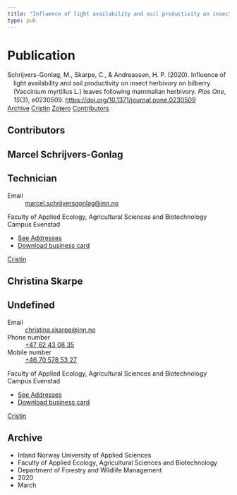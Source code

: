 ```yaml
---
title: "Influence of light availability and soil productivity on insect herbivory on bilberry (Vaccinium myrtillus L.) leaves following mammalian herbivory"
type: pub
---
```

<h1>Publication</h1>
<article id="csl-bib-container-3CL872IZ" class="csl-bib-container">
  <div class="csl-bib-body" style="line-height: 1.35; padding-left: 1em; text-indent:-1em;">
  <div class="csl-entry">Schrijvers-Gonlag, M., Skarpe, C., &amp; Andreassen, H. P. (2020). Influence of light availability and soil productivity on insect herbivory on bilberry (Vaccinium myrtillus&#xA0;L.) leaves following mammalian herbivory. <i>Plos One</i>, <i>15</i>(3), e0230509. <a href="https://doi.org/10.1371/journal.pone.0230509">https://doi.org/10.1371/journal.pone.0230509</a></div>
</div>
  <div class="csl-bib-buttons">
    <a href="#taxonomy-article-3CL872IZ" class="csl-bib-button">Archive</a>
    <a href="https://app.cristin.no/results/show.jsf?id=1804094" alt="Cristin URL" class="csl-bib-button">Cristin</a>
    <a href="http://zotero.org/groups/5022929/items/3CL872IZ" alt="Zotero URL" class="csl-bib-button">Zotero</a>
    <a href="#contributors-article-3CL872IZ" class="csl-bib-button">Contributors</a>
  </div>
  <div id="csl-bib-meta-container-3CL872IZ"></div>
</article>
<div id="csl-bib-meta-3CL872IZ" class="csl-bib-meta">
  <article id="contributors-article-3CL872IZ" class="contributors-article">
    <h1>Contributors</h1>
    <div class="personas">
<div class="vrtx-hinn-person-card">
<div class="photo">
<i class="lar la-user-circle missing-person"></i>
</div>
<div class="info">
<hgroup><h1>Marcel Schrijvers-Gonlag</h1>
<h2>Technician</h2>
</hgroup><dl>
<dt>Email</dt>
<dd>
<a href="mailto:marcel.schrijversgonlag@inn.no">marcel.schrijversgonlag@inn.no</a>
</dd>
</dl>
<p>
Faculty of Applied Ecology, Agricultural Sciences and Biotechnology<br>
Campus Evenstad
</p>
<ul class="vrtx-hinn-links">
<li><a href="https://www.inn.no/english/find-an-employee/marcel-schrijversgonlag.html#vrtx-hinn-addresses">See Addresses</a></li>
<li><a href="https://www.inn.no/english/find-an-employee/marcel-schrijversgonlag.html?vrtx=vcf">Download business card</a></li>
</ul>
</div>
</div>
<a href="https://app.cristin.no/persons/show.jsf?id=515404" alt="Cristin URL" class="personas-cristin">Cristin</a>
</div> <div class="personas">
<div class="vrtx-hinn-person-card">
<div class="photo">
<i class="lar la-user-circle missing-person"></i>
</div>
<div class="info">
<hgroup><h1>Christina Skarpe</h1>
<h2>Undefined</h2>
</hgroup><dl>
<dt>Email</dt>
<dd>
<a href="mailto:christina.skarpe@inn.no">christina.skarpe@inn.no</a>
</dd>
<dt>Phone number</dt>
<dd><a href="tel:+4762430835">
+47 62 43 08 35
</a></dd>
<dt>Mobile number</dt>
<dd><a href="tel:+46705785327">
+46 70 578 53 27
</a></dd>
</dl>
<p>
Faculty of Applied Ecology, Agricultural Sciences and Biotechnology<br>
Campus Evenstad
</p>
<ul class="vrtx-hinn-links">
<li><a href="https://www.inn.no/english/find-an-employee/christina-skarpe.html#vrtx-hinn-addresses">See Addresses</a></li>
<li><a href="https://www.inn.no/english/find-an-employee/christina-skarpe.html?vrtx=vcf">Download business card</a></li>
</ul>
</div>
</div>
<a href="https://app.cristin.no/persons/show.jsf?id=328270" alt="Cristin URL" class="personas-cristin">Cristin</a>
</div>
  </article>
  <article id="taxonomy-article-3CL872IZ" class="taxonomy-article">
    <h1>Archive</h1>
    <ul>
      <li>Inland Norway University of Applied Sciences</li>
      <li>Faculty of Applied Ecology, Agricultural Sciences and Biotechnology</li>
      <li>Department of Forestry and Wildlife Management</li>
      <li>2020</li>
      <li>March</li>
    </ul>
  </article>
</div>

